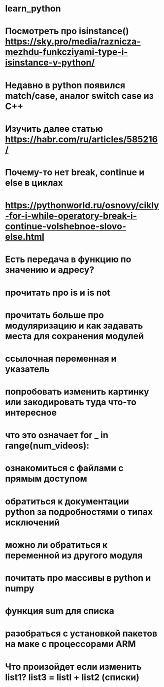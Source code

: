 # learn_python

# Посмотреть про isinstance() https://sky.pro/media/raznicza-mezhdu-funkcziyami-type-i-isinstance-v-python/

# Недавно в python появился match/case, аналог switch case из C++
# Изучить далее статью https://habr.com/ru/articles/585216/

# Почему-то нет break, continue и else в циклах
# https://pythonworld.ru/osnovy/cikly-for-i-while-operatory-break-i-continue-volshebnoe-slovo-else.html

# Есть передача в функцию по значению и адресу?

# прочитать про is и is not

# прочитать больше про модуляризацию и как задавать места для сохранения модулей

# ссылочная переменная и указатель

# попробовать изменить картинку или закодировать туда что-то интересное

# что это означает for _ in range(num_videos):

# ознакомиться с файлами с прямым доступом
# обратиться к документации python за подробностями о типах исключений
# можно ли обратиться к переменной из другого модуля

# почитать про массивы в python и numpy

# функция sum для списка

# разобраться с установкой пакетов на маке с процессорами ARM
# Что произойдет если изменить list1? list3 = listl + list2 (списки)